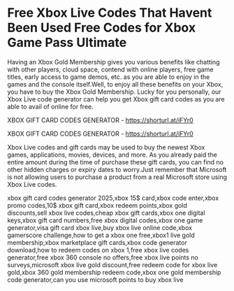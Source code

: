 # Free Xbox Live Codes That Havent Been Used Free Codes for Xbox Game Pass Ultimate

Having an Xbox Gold Membership gives you various benefits like chatting with other players, cloud space, contend with online players, free game titles, early access to game demos, etc. as you are able to enjoy in the games and the console itself.Well, to enjoy all these benefits on your Xbox, you have to buy the Xbox Gold Membership. Lucky for you personally, our Xbox Live code generator can help you get Xbox gift card codes as you are able to avail of online for free.

XBOX GIFT CARD CODES GENERATOR - https://shorturl.at/iFYr0


XBOX GIFT CARD CODES GENERATOR - https://shorturl.at/iFYr0

Xbox Live codes and gift cards may be used to buy the newest Xbox games, applications, movies, devices, and more. As you already paid the entire amount during the time of purchase these gift cards, you can find no other hidden charges or expiry dates to worry.Just remember that Microsoft is not allowing users to purchase a product from a real Microsoft store using Xbox Live codes.

xbox gift card codes generator 2025,xbox 15$ card,xbox code enter,xbox promo codes,10$ xbox gift card,xbox redeem points,xbox gold discounts,sell xbox live codes,cheap xbox gift cards,xbox one digital keys,xbox gift card numbers,free xbox digital codes,xbox one game generator,visa gift card xbox live,buy xbox live online code,xbox gamerscore challenge,how to get a xbox one free,xbox1 live gold membership,xbox marketplace gift cards,xbox code generator download,how to redeem codes on xbox 1,free xbox live codes generator,free xbox 360 console no offers,free xbox live points no surveys,microsoft xbox live gold discount,free redeem code for xbox live gold,xbox 360 gold membership redeem code,xbox one gold membership code generator,can you use microsoft points to buy xbox live
